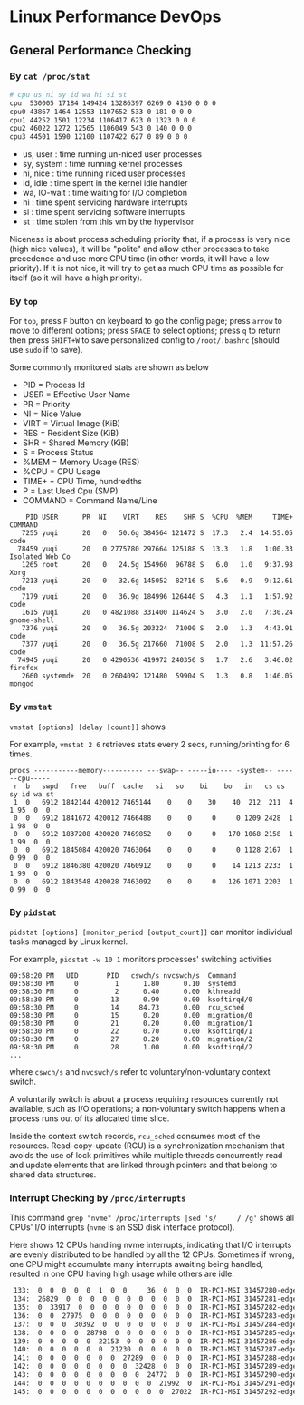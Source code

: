 # Linux Performance DevOps

## General Performance Checking

### By `cat /proc/stat`

```bash
# cpu us ni sy id wa hi si st
cpu  530005 17184 149424 13286397 6269 0 4150 0 0 0
cpu0 43867 1464 12553 1107652 533 0 181 0 0 0
cpu1 44252 1501 12234 1106417 623 0 1323 0 0 0
cpu2 46022 1272 12565 1106049 543 0 140 0 0 0
cpu3 44501 1590 12100 1107422 627 0 89 0 0 0
```

* us, user    : time running un-niced user processes
* sy, system  : time running kernel processes
* ni, nice    : time running niced user processes
* id, idle    : time spent in the kernel idle handler
* wa, IO-wait : time waiting for I/O completion
* hi : time spent servicing hardware interrupts
* si : time spent servicing software interrupts
* st : time stolen from this vm by the hypervisor


Niceness is about process scheduling priority that,
if a process is very nice (high nice values), it will be "polite" and allow other processes to take precedence and use more CPU time (in other words, it will have a low priority). 
If it is not nice, it will try to get as much CPU time as possible for itself (so it will have a high priority).

### By `top`

For `top`, press `F` button on keyboard to go the config page; 
press `arrow` to move to different options;
press `SPACE` to select options;
press `q` to return then press `SHIFT+W` to save personalized config to `/root/.bashrc` (should use `sudo` if to save).

Some commonly monitored stats are shown as below
* PID     = Process Id             
* USER    = Effective User Name    
* PR      = Priority               
* NI      = Nice Value             
* VIRT    = Virtual Image (KiB)    
* RES     = Resident Size (KiB)    
* SHR     = Shared Memory (KiB)    
* S       = Process Status         
* %MEM    = Memory Usage (RES)   
* %CPU    = CPU Usage              
* TIME+   = CPU Time, hundredths   
* P       = Last Used Cpu (SMP)   
* COMMAND = Command Name/Line

```
    PID USER      PR  NI    VIRT    RES    SHR S  %CPU  %MEM     TIME+ COMMAND                                                                                                       
   7255 yuqi      20   0   50.6g 384564 121472 S  17.3   2.4  14:55.05 code                                                                                                          
  78459 yuqi      20   0 2775780 297664 125188 S  13.3   1.8   1:00.33 Isolated Web Co                                                                                               
   1265 root      20   0   24.5g 154960  96788 S   6.0   1.0   9:37.98 Xorg                                                                                                          
   7213 yuqi      20   0   32.6g 145052  82716 S   5.6   0.9   9:12.61 code                                                                                                          
   7179 yuqi      20   0   36.9g 184996 126440 S   4.3   1.1   1:57.92 code                                                                                                          
   1615 yuqi      20   0 4821088 331400 114624 S   3.0   2.0   7:30.24 gnome-shell                                                                                                   
   7376 yuqi      20   0   36.5g 203224  71000 S   2.0   1.3   4:43.91 code                                                                                                          
   7377 yuqi      20   0   36.5g 217660  71008 S   2.0   1.3  11:57.26 code                                                                                                          
  74945 yuqi      20   0 4290536 419972 240356 S   1.7   2.6   3:46.02 firefox                                                                                                       
   2660 systemd+  20   0 2604092 121480  59904 S   1.3   0.8   1:46.05 mongod                   
```

### By `vmstat`

`vmstat [options] [delay [count]]` shows

For example, `vmstat 2 6` retrieves stats every 2 secs, running/printing for 6 times.
```
procs -----------memory---------- ---swap-- -----io---- -system-- ------cpu-----
 r  b   swpd   free   buff  cache   si   so    bi    bo   in   cs us sy id wa st
 1  0   6912 1842144 420012 7465144    0    0    30    40  212  211  4  1 95  0  0
 0  0   6912 1841672 420012 7466488    0    0     0     0 1209 2428  1  1 98  0  0
 0  0   6912 1837208 420020 7469852    0    0     0   170 1068 2158  1  1 99  0  0
 0  0   6912 1845084 420020 7463064    0    0     0     0 1128 2167  1  0 99  0  0
 0  0   6912 1846380 420020 7460912    0    0     0    14 1213 2233  1  1 99  0  0
 0  0   6912 1843548 420028 7463092    0    0     0   126 1071 2203  1  0 99  0  0
```

### By `pidstat`

`pidstat [options] [monitor_period [output_count]]` can monitor individual tasks managed by Linux kernel.

For example, `pidstat -w 10 1` monitors processes' switching activities
```
09:58:20 PM   UID       PID   cswch/s nvcswch/s  Command
09:58:30 PM     0         1      1.80      0.10  systemd
09:58:30 PM     0         2      0.40      0.00  kthreadd
09:58:30 PM     0        13      0.90      0.00  ksoftirqd/0
09:58:30 PM     0        14     84.73      0.00  rcu_sched
09:58:30 PM     0        15      0.20      0.00  migration/0
09:58:30 PM     0        21      0.20      0.00  migration/1
09:58:30 PM     0        22      0.70      0.00  ksoftirqd/1
09:58:30 PM     0        27      0.20      0.00  migration/2
09:58:30 PM     0        28      1.00      0.00  ksoftirqd/2
...
```
where `cswch/s` and `nvcswch/s` refer to voluntary/non-voluntary context switch.

A voluntarily switch is about a process requiring resources currently not available, such as I/O operations; a non-voluntary switch happens when a process runs out of its allocated time slice.

Inside the context switch records, `rcu_sched` consumes most of the resources.
Read-copy-update (RCU) is a synchronization mechanism that avoids the use of lock primitives while multiple threads concurrently read and update elements that are linked through pointers and that belong to shared data structures.


### Interrupt Checking by `/proc/interrupts`

This command `grep "nvme" /proc/interrupts |sed 's/     / /g'` shows all CPUs' I/O interrupts (`nvme` is an SSD disk interface protocol).

Here shows 12 CPUs handling nvme interrupts, indicating that I/O interrupts are evenly distributed to be handled by all the 12 CPUs.
Sometimes if wrong, one CPU might accumulate many interrupts awaiting being handled, resulted in one CPU having high usage while others are idle.
```bash
 133:  0  0  0  0  0  1  0  0     36  0  0  0  IR-PCI-MSI 31457280-edge  nvme0q0
 134:  26829  0  0  0  0  0  0  0  0  0  0  0  IR-PCI-MSI 31457281-edge  nvme0q1
 135:  0  33917  0  0  0  0  0  0  0  0  0  0  IR-PCI-MSI 31457282-edge  nvme0q2
 136:  0  0  27975  0  0  0  0  0  0  0  0  0  IR-PCI-MSI 31457283-edge  nvme0q3
 137:  0  0  0  30392  0  0  0  0  0  0  0  0  IR-PCI-MSI 31457284-edge  nvme0q4
 138:  0  0  0  0  28798  0  0  0  0  0  0  0  IR-PCI-MSI 31457285-edge  nvme0q5
 139:  0  0  0  0  0  22153  0  0  0  0  0  0  IR-PCI-MSI 31457286-edge  nvme0q6
 140:  0  0  0  0  0  0  21230  0  0  0  0  0  IR-PCI-MSI 31457287-edge  nvme0q7
 141:  0  0  0  0  0  0  0  27289  0  0  0  0  IR-PCI-MSI 31457288-edge  nvme0q8
 142:  0  0  0  0  0  0  0  0  32428  0  0  0  IR-PCI-MSI 31457289-edge  nvme0q9
 143:  0  0  0  0  0  0  0  0  0  24772  0  0  IR-PCI-MSI 31457290-edge  nvme0q10
 144:  0  0  0  0  0  0  0  0  0  0  21992  0  IR-PCI-MSI 31457291-edge  nvme0q11
 145:  0  0  0  0  0  0  0  0  0  0  0  27022  IR-PCI-MSI 31457292-edge  nvme0q12
```